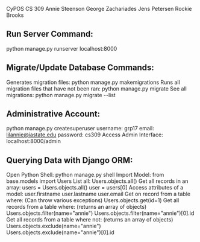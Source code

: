 CyPOS
CS 309
Annie Steenson
George Zachariades
Jens Petersen
Rockie Brooks

Run Server Command:
-------------------
python manage.py runserver
localhost:8000

Migrate/Update Database Commands:
---------------------------------
Generates migration files:
    python manage.py makemigrations
Runs all migration files that have not been ran:
    python manage.py migrate 
See all migrations:
    python manage.py migrate --list
    
Administrative Account:
-----------------------
python manage.py createsuperuser
    username: grp17
    email: lilannie@iastate.edu
    password: cs309
Access Admin Interface:
    localhost:8000/admin
    
Querying Data with Django ORM:
------------------------------
Open Python Shell:
    python manage.py shell
Import Model:
    from base.models import Users
List all:
    Users.objects.all()
Get all records in an array:
    users = Users.objects.all()
    user = users[0]
Access attributes of a model:
    user.firstname
    user.lastname
    user.email
Get on record from a table where: (Can throw various exceptions)
    Users.objects.get(id=1)
Get all records from a table where: (returns an array of objects)
    Users.objects.filter(name="annie")
    Users.objects.filter(name="annie")[0].id
Get all records from a table where not: (returns an array of objects)
    Users.objects.exclude(name="annie")
    Users.objects.exclude(name="annie")[0].id